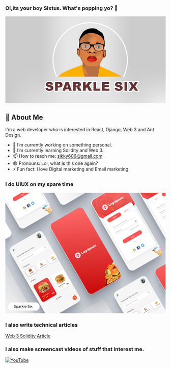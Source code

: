 ### Oi,Its your boy Sixtus. What's popping yo? 👋
![Yours Truly](sparklehalf.PNG)


## 🚀 About Me
I'm a web developer who is interested in React, Django, Web 3 and Ant Design.
- 🔭 I’m currently working on something personal.
- 🌱 I’m currently learning Solidity and Web 3.
- 📫 How to reach me: sikky606@gmail.com
- 😄 Pronouns: Lol, what is this one again?
- ⚡ Fun fact: I love Digital marketing and Email marketing.

### I do UIUX on my spare time
![Yours Truly](mobile-app.png)

### I also write technical articles
[Web 3 Solidity Article](https://dev.to/sparklesix)

### I also make screencast videos of stuff that interest me.
[![YouTube](https://www.seekpng.com/png/full/13-133607_youtube-logo-png-youtube-logo-100-x-100.png)](https://www.youtube.com/channel/UCOEBIndIvs57G9REdqQtIwg)



<!--
**sparkle666/sparkle666** is a ✨ _special_ ✨ repository because its `README.md` (this file) appears on your GitHub profile.

Here are some ideas to get you started:

- 🔭 I’m currently working on ...
- 🌱 I’m currently learning ...
- 👯 I’m looking to collaborate on ...
- 🤔 I’m looking for help with ...
- 💬 Ask me about ...
- 📫 How to reach me: ...
- 😄 Pronouns: ...
- ⚡ Fun fact: ...
-->
